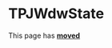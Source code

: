 # TPJWdwState #

This page has [**moved**](https://lib-docs.delphidabbler.com/WdwState/5/API/TPJWdwState)